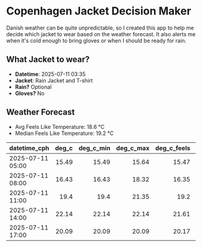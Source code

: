 
# Copenhagen Jacket Decision Maker

Danish weather can be quite unpredictable, so I created this app to help me decide which jacket to wear based on the weather forecast. 
It also alerts me when it's cold enough to bring gloves or when I should be ready for rain.

## What Jacket to wear?

- **Datetime**: 2025-07-11 03:35
- **Jacket**: Rain Jacket and T-shirt
- **Rain?** Optional
- **Gloves?** No

## Weather Forecast
- Avg Feels Like Temperature: 18.6 °C
- Median Feels Like Temperature: 19.2 °C

| datetime_cph     |   deg_c |   deg_c_min |   deg_c_max |   deg_c_feels | weather   | wind   | rain   |
|:-----------------|--------:|------------:|------------:|--------------:|:----------|:-------|:-------|
| 2025-07-11 05:00 |   15.49 |       15.49 |       15.64 |         15.47 | Clouds    | High   | None   |
| 2025-07-11 08:00 |   16.43 |       16.43 |       18.32 |         16.35 | Clouds    | High   | None   |
| 2025-07-11 11:00 |   19.4  |       19.4  |       21.35 |         19.2  | Clouds    | Medium | None   |
| 2025-07-11 14:00 |   22.14 |       22.14 |       22.14 |         21.61 | Clouds    | Medium | None   |
| 2025-07-11 17:00 |   20.09 |       20.09 |       20.09 |         20.17 | Rain      | Low    | Low    |
        